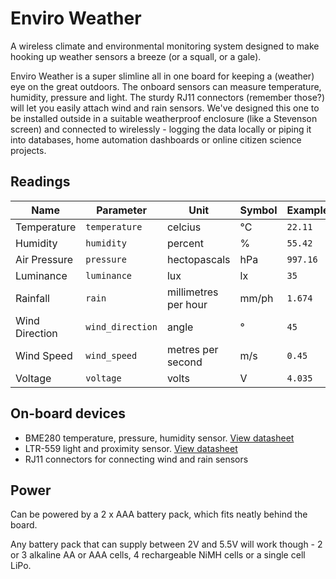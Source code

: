 # Enviro Weather

A wireless climate and environmental monitoring system designed to make hooking up weather sensors a breeze (or a squall, or a gale).

Enviro Weather is a super slimline all in one board for keeping a (weather) eye on the great outdoors. The onboard sensors can measure temperature, humidity, pressure and light. The sturdy RJ11 connectors (remember those?) will let you easily attach wind and rain sensors. We've designed this one to be installed outside in a suitable weatherproof enclosure (like a Stevenson screen) and connected to wirelessly - logging the data locally or piping it into databases, home automation dashboards or online citizen science projects.

## Readings

|Name|Parameter|Unit|Symbol|Example|
|---|---|---|---|---|
|Temperature|`temperature`|celcius|°C|`22.11`|
|Humidity|`humidity`|percent|%|`55.42`|
|Air Pressure|`pressure`|hectopascals|hPa|`997.16`|
|Luminance|`luminance`|lux|lx|`35`|
|Rainfall|`rain`|millimetres per hour|mm/ph|`1.674`|
|Wind Direction|`wind_direction`|angle|°|`45`|
|Wind Speed|`wind_speed`|metres per second|m/s|`0.45`|
|Voltage|`voltage`|volts|V|`4.035`|

## On-board devices

- BME280 temperature, pressure, humidity sensor. [View datasheet](https://www.bosch-sensortec.com/media/boschsensortec/downloads/datasheets/bst-bme280-ds002.pdf)
- LTR-559 light and proximity sensor. [View datasheet](https://optoelectronics.liteon.com/upload/download/ds86-2013-0003/ltr-559als-01_ds_v1.pdf)
- RJ11 connectors for connecting wind and rain sensors

## Power

Can be powered by a 2 x AAA battery pack, which fits neatly behind the board.

Any battery pack that can supply between 2V and 5.5V will work though - 2 or 3 alkaline AA or AAA cells, 4 rechargeable NiMH cells or a single cell LiPo.
